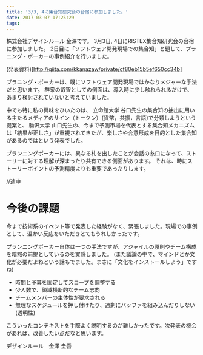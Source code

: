 ```yaml
---
title: '3/3, 4に集合知研究会の合宿に参加しました。'
date: 2017-03-07 17:25:29
tags:
---
```


株式会社デザインルール 金澤です。
3月3日, 4日にRISTEX集合知研究会の合宿に参加しました。
2日目に「ソフトウェア開発現場での集合知」と題して、プラニング・ポーカーの事例紹介を行いました。


(発表資料)[http://qiita.com/kkanazaw/private/cf80eb15b5ef650cc34b]

プラニング・ポーカーは、既にソフトウェア開発現場ではかなりメジャーな手法だと思います。
群衆の叡智としての側面は、導入時に少し触れられるだけで、あまり検討されていないと考えていました。

中でも特に私の興味をひいたのは、
立命館大学 谷口先生の集合知の抽出に用いる主たるメディアのサイン（トークン）{貨幣，共振，言語}で分類しようという提案と、
駒沢大学 山口先生の、今まで予測市場を代表とする集合知メカニズムは「結果が正しさ」が重視されてきたが、楽しさや合意形成を目的とした集合知があるのではという発表でした。

プランニングポーカーには、異なる札を出したことが会話の糸口になって、ストーリーに対する理解が深まったり共有できる側面があります。
それは、時にストーリーポイントの予測精度よりも重要であったりします。

//途中


# 今後の課題

今まで技術系のイベント等で発表した経験がなく、緊張しました。現場での事例として、温かい反応をいただきとてもうれしかったです。

プランニングポーカー自体は一つの手法ですが、アジャイルの原則やチーム構成を暗黙の前提としているのを実感しました。
(また議論の中で、マインドとか文化が必要だよねという話もでました。まさに「文化をインストールしよう」ですね)

- 時間と予算を固定してスコープを調整する
- 少人数で、領域横断的なチーム志向
- チームメンバーの主体性が要求される
- 無理なスケジュールを押し付けたり、過剰にバッファを組み込んだりしない(透明性)

こういったコンテキストを手際よく説明するのが難しかったです。次発表の機会があれば、改善したい点だなと思います。


デザインルール　金澤 圭吾

